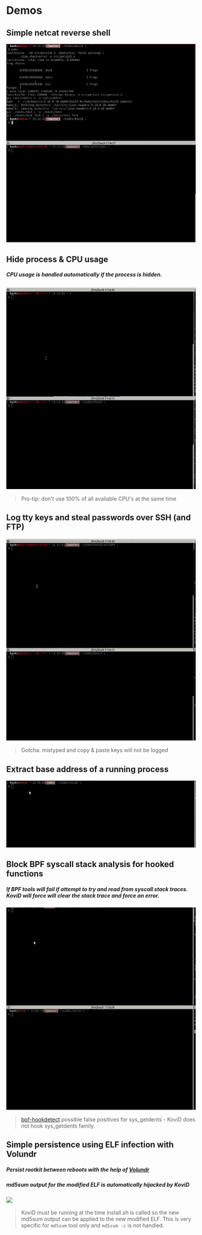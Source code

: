 # Demos

## Simple netcat reverse shell
![](simple.gif)

## Hide process & CPU usage
##### CPU usage is handled automatically if the process is hidden.
![](cpu.gif)
> Pro-tip: don't use 100% of all available CPU's at the same time

## Log tty keys and steal passwords over SSH (and FTP)
![](tty.gif)
> Gotcha: mistyped and copy & paste keys will not be logged

## Extract base address of a running process
![](base_address.gif)

## Block BPF syscall stack analysis for hooked functions
##### If BPF tools will fail if attempt to try and read from syscall stack traces. KoviD will force will clear the stack trace and force an error.
![](bpf.gif)
> [bpf-hookdetect](https://github.com/pathtofile/bpf-hookdetect) possible false positives for sys_getdents - KoviD does not hook sys_getdents family.

## Simple persistence using ELF infection with Volundr
##### Persist rootkit between reboots with the help of [Volundr](https://github.com/carloslack/volundr)
##### md5sum output for the modified ELF is automatically hijacked by KoviD
![](persist.gif)
> KoviD must be running at the time install.sh is called so the new md5sum output can be applied to the new modified ELF.
> This is very specific for `md5sum` tool only and `md5sum -c` is not handled.
